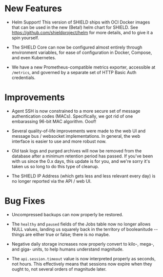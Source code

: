 # New Features

- Helm Support!  This version of SHIELD ships with OCI Docker
  images that can be used in the new (Beta!) helm chart for
  SHIELD.  See https://github.com/shieldproject/helm for more
  details, and to give it a spin yourself.

- The SHIELD Core can now be configured almost entirely through
  environment variables, for ease of configuration in Docker,
  Compose, and even Kubernetes.

- We have a new Prometheus-compatible metrics exporter, accessible
  at `/metrics`, and governed by a separate set of HTTP Basic Auth
  credentials.

# Improvements

- Agent SSH is now constrained to a more secure set of message
  authentication codes (MACs).  Specifically, we got rid of one
  embarassing 96-bit MAC algorithm.  Ooof!

- Several quality-of-life improvements were made to the web UI
  and message bus / websocket implementations.  In general, the
  web interface is easier to use and more robust now.

- Old task logs and purged archives will now be removed from the
  database after a minimum retention period has passed.  If you've
  been with us since the 0.x days, this update is for you, and
  we're sorry it's taken us so long to do this type of cleanup.

- The SHIELD IP Address (which gets less and less relevant every
  day) is no longer reported via the API / web UI.

# Bug Fixes

- Uncompressed backups can now properly be restored.

- The `healthy` and `paused` fields of the Jobs table now no
  longer allows NULL values, landing us squarely back in the
  territory of booleanitude -- things are either true or false;
  there is no maybe.

- Negative daily storage increases now properly convert to kilo-,
  mega-, and giga- units, to help humans understand magnitude.

- The `api.session.timeout` value is now interpreted properly as
  seconds, not hours.  This effectively means that sessions now
  expire when they ought to, not several orders of magnitude
  later.
